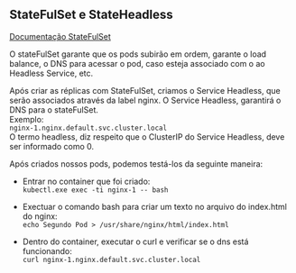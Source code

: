 ## StateFulSet e StateHeadless

[Documentação StateFulSet](https://kubernetes.io/docs/concepts/workloads/controllers/statefulset/)  

O stateFulSet garante que os pods subirão em ordem, garante o load balance, o DNS para acessar o pod, caso esteja associado com o ao Headless Service, etc. 

Após criar as réplicas com StateFulSet, criamos o Service Headless, que serão associados através da label nginx.  O Service Headless, garantirá o DNS para o stateFulSet.  
Exemplo:  
`nginx-1.nginx.default.svc.cluster.local`  
O termo headless, diz respeito que o ClusterIP do Service Headless, deve ser informado como 0.  

Após criados nossos pods, podemos testá-los da seguinte maneira:  

* Entrar no container que foi criado:  
    ` kubectl.exe exec -ti nginx-1 -- bash `

* Exectuar o comando bash para criar um texto no arquivo do index.html do nginx:   
`echo Segundo Pod > /usr/share/nginx/html/index.html`

* Dentro do container, executar o curl e verificar se o dns está funcionando:  
`curl nginx-1.nginx.default.svc.cluster.local`